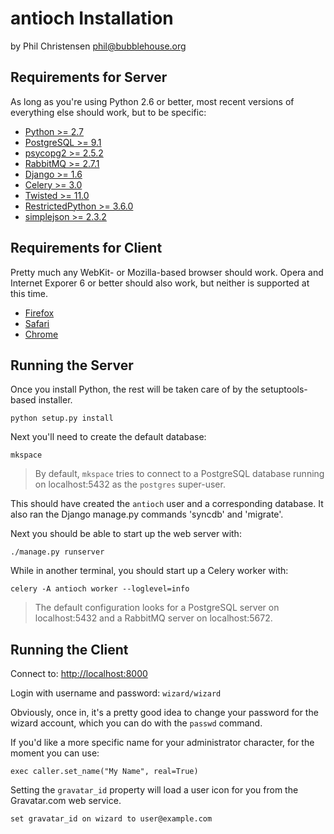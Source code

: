 antioch Installation
====================

by Phil Christensen
phil@bubblehouse.org

Requirements for Server
-----------------------

As long as you're using Python 2.6 or better, most recent versions of
everything else should work, but to be specific:

* [Python            >=  2.7  ](http://www.python.org)
* [PostgreSQL        >=  9.1  ](http://www.postgresql.org)
* [psycopg2          >=  2.5.2](http://initd.org/psycopg)
* [RabbitMQ          >=  2.7.1](http://www.rabbitmq.com)
* [Django            >=  1.6  ](http://www.djangoproject.com)
* [Celery            >=  3.0  ](http://www.celeryproject.com)
* [Twisted           >= 11.0  ](http://www.twistedmatrix.com)
* [RestrictedPython  >=  3.6.0](http://pypi.python.org/pypi/RestrictedPython)
* [simplejson        >=  2.3.2](http://pypi.python.org/pypi/simplejson)


Requirements for Client
-----------------------

Pretty much any WebKit- or Mozilla-based browser should work. Opera
and Internet Exporer 6 or better should also work, but neither is
supported at this time.

* [Firefox](http://www.mozilla.com/firefox)
* [Safari](http://www.apple.com/safari)
* [Chrome](http://google.com/chrome)

Running the Server
-------------------

Once you install Python, the rest will be taken care of by
the setuptools-based installer.

    python setup.py install

Next you'll need to create the default database:

    mkspace

> By default, `mkspace` tries to connect to a PostgreSQL database running on
> localhost:5432 as the `postgres` super-user.

This should have created the `antioch` user and a corresponding database. It
also ran the Django manage.py commands 'syncdb' and 'migrate'.

Next you should be able to start up the web server with:

    ./manage.py runserver

While in another terminal, you should start up a Celery worker with:

    celery -A antioch worker --loglevel=info

> The default configuration looks for a PostgreSQL server on localhost:5432 and
> a RabbitMQ server on localhost:5672.

Running the Client
------------------

Connect to: <http://localhost:8000>

Login with username and password: `wizard/wizard`

Obviously, once in, it's a pretty good idea to change your password for the 
wizard account, which you can do with the `passwd` command.

If you'd like a more specific name for your administrator character, for the 
moment you can use:

    exec caller.set_name("My Name", real=True)

Setting the `gravatar_id` property will load a user icon for you from the 
Gravatar.com web service.

    set gravatar_id on wizard to user@example.com
